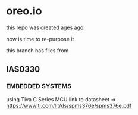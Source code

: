 # oreo.io
this repo was created ages ago.

now is time to re-purpose it

this branch has files from 

## IAS0330 

### EMBEDDED SYSTEMS

using Tiva C Series MCU link to datasheet
=>  https://www.ti.com/lit/ds/spms376e/spms376e.pdf
